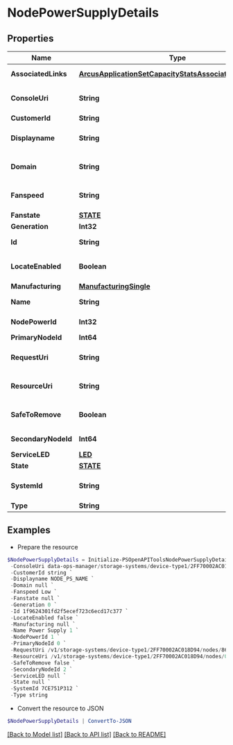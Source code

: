 # NodePowerSupplyDetails
## Properties

Name | Type | Description | Notes
------------ | ------------- | ------------- | -------------
**AssociatedLinks** | [**ArcusApplicationSetCapacityStatsAssociatedLinksInner[]**](ArcusApplicationSetCapacityStatsAssociatedLinksInner.md) | Associated Links Details | [optional] 
**ConsoleUri** | **String** | consoleUri for detailed storage object | [optional] 
**CustomerId** | **String** | customerId | [optional] 
**Displayname** | **String** | Name to be used for display purposes | [optional] 
**Domain** | **String** | Domain that the resource belongs to | [optional] 
**Fanspeed** | **String** | Fan speed of the node power supply | [optional] 
**Fanstate** | [**STATE**](STATE.md) |  | [optional] 
**Generation** | **Int32** | generation | [optional] 
**Id** | **String** | Unique Identifier of the resource. | [optional] 
**LocateEnabled** | **Boolean** | Indicates if the locate beacon is enabled or not | [optional] 
**Manufacturing** | [**ManufacturingSingle**](ManufacturingSingle.md) |  | [optional] 
**Name** | **String** | Name of the resource. | [optional] 
**NodePowerId** | **Int32** | Numeric ID of the resource | [optional] 
**PrimaryNodeId** | **Int64** | Primary node ID. | [optional] 
**RequestUri** | **String** | requestUri for detailed node power object | [optional] 
**ResourceUri** | **String** | resourceUri for detailed node power object | [optional] 
**SafeToRemove** | **Boolean** | Indicates if the component is safe to remove | [optional] 
**SecondaryNodeId** | **Int64** | Secondary node ID | [optional] 
**ServiceLED** | [**LED**](LED.md) |  | [optional] 
**State** | [**STATE**](STATE.md) |  | [optional] 
**SystemId** | **String** | SystemUid/Serial Number  of the array. | [optional] 
**Type** | **String** | type | [optional] 

## Examples

- Prepare the resource
```powershell
$NodePowerSupplyDetails = Initialize-PSOpenAPIToolsNodePowerSupplyDetails  -AssociatedLinks [{&quot;resourceUri&quot;:&quot;/v1/storage-systems/device-type1/2FF70002AC018D94/node/e9d353bf98fc1a6bdb90b824e3ca14b5&quot;,&quot;type&quot;:&quot;node&quot;}] `
 -ConsoleUri data-ops-manager/storage-systems/device-type1/2FF70002AC018D94/nodes/8621946048c1cb24bdfc57e9b3b460ac/node-powers/1f9624301fd2f5ecef723c6ecd17c377 `
 -CustomerId string `
 -Displayname NODE_PS_NAME `
 -Domain null `
 -Fanspeed Low `
 -Fanstate null `
 -Generation 0 `
 -Id 1f9624301fd2f5ecef723c6ecd17c377 `
 -LocateEnabled false `
 -Manufacturing null `
 -Name Power Supply 1 `
 -NodePowerId 1 `
 -PrimaryNodeId 0 `
 -RequestUri /v1/storage-systems/device-type1/2FF70002AC018D94/nodes/8621946048c1cb24bdfc57e9b3b460ac/node-powers/1f9624301fd2f5ecef723c6ecd17c377 `
 -ResourceUri /v1/storage-systems/device-type1/2FF70002AC018D94/nodes/0/node-powers/1f9624301fd2f5ecef723c6ecd17c377 `
 -SafeToRemove false `
 -SecondaryNodeId 2 `
 -ServiceLED null `
 -State null `
 -SystemId 7CE751P312 `
 -Type string
```

- Convert the resource to JSON
```powershell
$NodePowerSupplyDetails | ConvertTo-JSON
```

[[Back to Model list]](../README.md#documentation-for-models) [[Back to API list]](../README.md#documentation-for-api-endpoints) [[Back to README]](../README.md)

